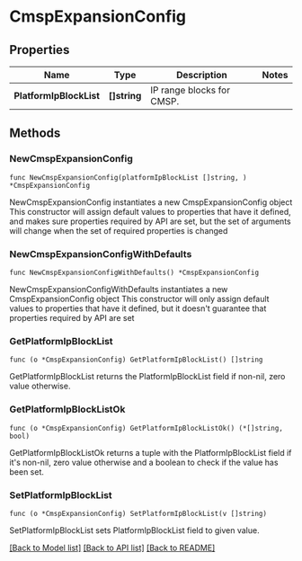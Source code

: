 # CmspExpansionConfig

## Properties

Name | Type | Description | Notes
------------ | ------------- | ------------- | -------------
**PlatformIpBlockList** | **[]string** | IP range blocks for CMSP. | 

## Methods

### NewCmspExpansionConfig

`func NewCmspExpansionConfig(platformIpBlockList []string, ) *CmspExpansionConfig`

NewCmspExpansionConfig instantiates a new CmspExpansionConfig object
This constructor will assign default values to properties that have it defined,
and makes sure properties required by API are set, but the set of arguments
will change when the set of required properties is changed

### NewCmspExpansionConfigWithDefaults

`func NewCmspExpansionConfigWithDefaults() *CmspExpansionConfig`

NewCmspExpansionConfigWithDefaults instantiates a new CmspExpansionConfig object
This constructor will only assign default values to properties that have it defined,
but it doesn't guarantee that properties required by API are set

### GetPlatformIpBlockList

`func (o *CmspExpansionConfig) GetPlatformIpBlockList() []string`

GetPlatformIpBlockList returns the PlatformIpBlockList field if non-nil, zero value otherwise.

### GetPlatformIpBlockListOk

`func (o *CmspExpansionConfig) GetPlatformIpBlockListOk() (*[]string, bool)`

GetPlatformIpBlockListOk returns a tuple with the PlatformIpBlockList field if it's non-nil, zero value otherwise
and a boolean to check if the value has been set.

### SetPlatformIpBlockList

`func (o *CmspExpansionConfig) SetPlatformIpBlockList(v []string)`

SetPlatformIpBlockList sets PlatformIpBlockList field to given value.



[[Back to Model list]](../README.md#documentation-for-models) [[Back to API list]](../README.md#documentation-for-api-endpoints) [[Back to README]](../README.md)


